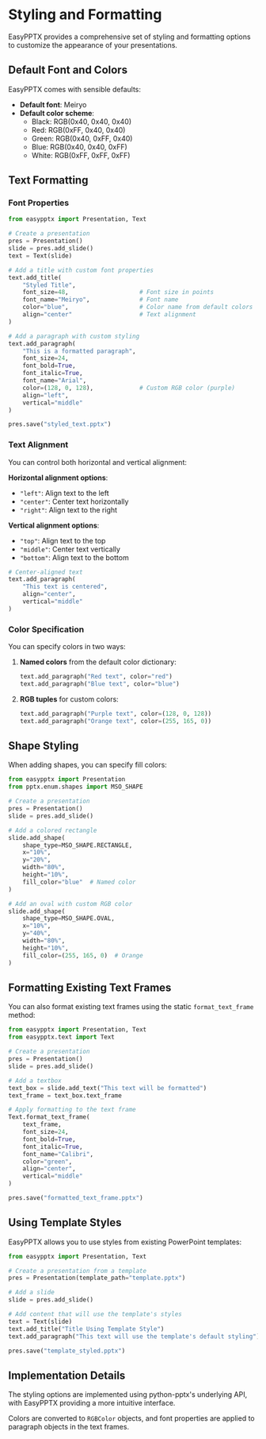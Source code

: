# Styling and Formatting

EasyPPTX provides a comprehensive set of styling and formatting options to customize the appearance of your presentations.

## Default Font and Colors

EasyPPTX comes with sensible defaults:

- **Default font**: Meiryo
- **Default color scheme**:
  - Black: RGB(0x40, 0x40, 0x40)
  - Red: RGB(0xFF, 0x40, 0x40)
  - Green: RGB(0x40, 0xFF, 0x40)
  - Blue: RGB(0x40, 0x40, 0xFF)
  - White: RGB(0xFF, 0xFF, 0xFF)

## Text Formatting

### Font Properties

```python
from easypptx import Presentation, Text

# Create a presentation
pres = Presentation()
slide = pres.add_slide()
text = Text(slide)

# Add a title with custom font properties
text.add_title(
    "Styled Title",
    font_size=48,                    # Font size in points
    font_name="Meiryo",              # Font name
    color="blue",                    # Color name from default colors
    align="center"                   # Text alignment
)

# Add a paragraph with custom styling
text.add_paragraph(
    "This is a formatted paragraph",
    font_size=24,
    font_bold=True,
    font_italic=True,
    font_name="Arial",
    color=(128, 0, 128),             # Custom RGB color (purple)
    align="left",
    vertical="middle"
)

pres.save("styled_text.pptx")
```

### Text Alignment

You can control both horizontal and vertical alignment:

**Horizontal alignment options**:
- `"left"`: Align text to the left
- `"center"`: Center text horizontally
- `"right"`: Align text to the right

**Vertical alignment options**:
- `"top"`: Align text to the top
- `"middle"`: Center text vertically
- `"bottom"`: Align text to the bottom

```python
# Center-aligned text
text.add_paragraph(
    "This text is centered",
    align="center",
    vertical="middle"
)
```

### Color Specification

You can specify colors in two ways:

1. **Named colors** from the default color dictionary:
   ```python
   text.add_paragraph("Red text", color="red")
   text.add_paragraph("Blue text", color="blue")
   ```

2. **RGB tuples** for custom colors:
   ```python
   text.add_paragraph("Purple text", color=(128, 0, 128))
   text.add_paragraph("Orange text", color=(255, 165, 0))
   ```

## Shape Styling

When adding shapes, you can specify fill colors:

```python
from easypptx import Presentation
from pptx.enum.shapes import MSO_SHAPE

# Create a presentation
pres = Presentation()
slide = pres.add_slide()

# Add a colored rectangle
slide.add_shape(
    shape_type=MSO_SHAPE.RECTANGLE,
    x="10%",
    y="20%",
    width="80%",
    height="10%",
    fill_color="blue"  # Named color
)

# Add an oval with custom RGB color
slide.add_shape(
    shape_type=MSO_SHAPE.OVAL,
    x="10%",
    y="40%",
    width="80%",
    height="10%",
    fill_color=(255, 165, 0)  # Orange
)
```

## Formatting Existing Text Frames

You can also format existing text frames using the static `format_text_frame` method:

```python
from easypptx import Presentation, Text
from easypptx.text import Text

# Create a presentation
pres = Presentation()
slide = pres.add_slide()

# Add a textbox
text_box = slide.add_text("This text will be formatted")
text_frame = text_box.text_frame

# Apply formatting to the text frame
Text.format_text_frame(
    text_frame,
    font_size=24,
    font_bold=True,
    font_italic=True,
    font_name="Calibri",
    color="green",
    align="center",
    vertical="middle"
)

pres.save("formatted_text_frame.pptx")
```

## Using Template Styles

EasyPPTX allows you to use styles from existing PowerPoint templates:

```python
from easypptx import Presentation, Text

# Create a presentation from a template
pres = Presentation(template_path="template.pptx")

# Add a slide
slide = pres.add_slide()

# Add content that will use the template's styles
text = Text(slide)
text.add_title("Title Using Template Style")
text.add_paragraph("This text will use the template's default styling")

pres.save("template_styled.pptx")
```

## Implementation Details

The styling options are implemented using python-pptx's underlying API, with EasyPPTX providing a more intuitive interface.

Colors are converted to `RGBColor` objects, and font properties are applied to paragraph objects in the text frames.